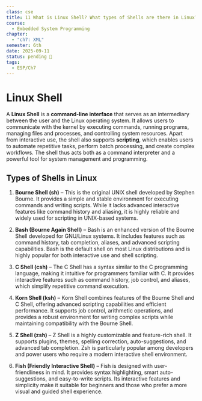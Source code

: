 ```yaml
---
class: cse
title: 11 What is Linux Shell? What types of Shells are there in Linux?
course:
  - Embedded System Programming
chapter:
  - "ch7: XML"
semester: 6th
date: 2025-09-11
status: pending 🛑
tags:
  - ESP/Ch7
---
```

# Linux Shell

A **Linux Shell** is a **command-line interface** that serves as an intermediary between the user and the Linux operating system. It allows users to communicate with the kernel by executing commands, running programs, managing files and processes, and controlling system resources. Apart from interactive use, the shell also supports **scripting**, which enables users to automate repetitive tasks, perform batch processing, and create complex workflows. The shell thus acts both as a command interpreter and a powerful tool for system management and programming.

## Types of Shells in Linux

1. **Bourne Shell (sh)** – This is the original UNIX shell developed by Stephen Bourne. It provides a simple and stable environment for executing commands and writing scripts. While it lacks advanced interactive features like command history and aliasing, it is highly reliable and widely used for scripting in UNIX-based systems.
    
2. **Bash (Bourne Again Shell)** – Bash is an enhanced version of the Bourne Shell developed for GNU/Linux systems. It includes features such as command history, tab completion, aliases, and advanced scripting capabilities. Bash is the default shell on most Linux distributions and is highly popular for both interactive use and shell scripting.
    
3. **C Shell (csh)** – The C Shell has a syntax similar to the C programming language, making it intuitive for programmers familiar with C. It provides interactive features such as command history, job control, and aliases, which simplify repetitive command execution.
    
4. **Korn Shell (ksh)** – Korn Shell combines features of the Bourne Shell and C Shell, offering advanced scripting capabilities and efficient performance. It supports job control, arithmetic operations, and provides a robust environment for writing complex scripts while maintaining compatibility with the Bourne Shell.
    
5. **Z Shell (zsh)** – Z Shell is a highly customizable and feature-rich shell. It supports plugins, themes, spelling correction, auto-suggestions, and advanced tab completion. Zsh is particularly popular among developers and power users who require a modern interactive shell environment.
    
6. **Fish (Friendly Interactive Shell)** – Fish is designed with user-friendliness in mind. It provides syntax highlighting, smart auto-suggestions, and easy-to-write scripts. Its interactive features and simplicity make it suitable for beginners and those who prefer a more visual and guided shell experience.